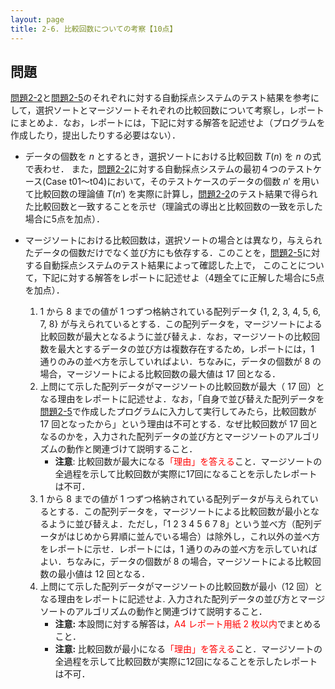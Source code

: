 ```yaml
---
layout: page
title: 2-6. 比較回数についての考察【10点】
---
```


## 問題
[問題2-2](p22.html "問題2-2")と[問題2-5](p25.html "問題2-5")のそれぞれに対する自動採点システムのテスト結果を参考にして，選択ソートとマージソートそれぞれの比較回数について考察し，レポートにまとめよ．なお，レポートには，下記に対する解答を記述せよ（プログラムを作成したり，提出したりする必要はない）．

- データの個数を $n$ とするとき，選択ソートにおける比較回数 $T(n)$ を $n$ の式で表わせ．
また，[問題2-2](p22.html "問題2-2")に対する自動採点システムの最初４つのテストケース(Case t01〜t04)において，そのテストケースのデータの個数 $n'$ を用いて比較回数の理論値 $T(n')$ を実際に計算し，[問題2-2](p22.html "問題2-2")のテスト結果で得られた比較回数と一致することを示せ（理論式の導出と比較回数の一致を示した場合に5点を加点）．

- マージソートにおける比較回数は，選択ソートの場合とは異なり，与えられたデータの個数だけでなく並び方にも依存する．このことを，[問題2-5](p25.html "問題2-5")に対する自動採点システムのテスト結果によって確認した上で，
このことについて，下記に対する解答をレポートに記述せよ（4題全てに正解した場合に5点を加点）．
  1. 1 から 8 までの値が 1 つずつ格納されている配列データ {1, 2, 3, 4, 5, 6, 7, 8} が与えられているとする．この配列データを，マージソートによる比較回数が最大となるように並び替えよ．なお，マージソートの比較回数を最大とするデータの並び方は複数存在するため，レポートには，1 通りのみの並べ方を示していればよい．ちなみに，データの個数が 8 の場合，マージソートによる比較回数の最大値は 17 回となる．
  2. 上問にて示した配列データがマージソートの比較回数が最大（ 17 回）となる理由をレポートに記述せよ．なお，「自身で並び替えた配列データを[問題2-5](p25.html "問題2-5")で作成したプログラムに入力して実行してみたら，比較回数が 17 回となったから」という理由は不可とする．なぜ比較回数が 17 回となるのかを，入力された配列データの並び方とマージソートのアルゴリズムの動作と関連づけて説明すること．
      - **注意**: 比較回数が最大になる<font color="red">「理由」を答える</font>こと．マージソートの全過程を示して比較回数が実際に17回になることを示したレポートは不可．
  3. 1 から 8 までの値が 1 つずつ格納されている配列データが与えられているとする．この配列データを，マージソートによる比較回数が最小となるように並び替えよ．ただし，「1 2 3 4 5 6 7 8」という並べ方（配列データがはじめから昇順に並んでいる場合）は除外し，これ以外の並べ方をレポートに示せ．レポートには，1 通りのみの並べ方を示していればよい．ちなみに，データの個数が 8 の場合，マージソートによる比較回数の最小値は 12 回となる．
  4. 上問にて示した配列データがマージソートの比較回数が最小（12 回）となる理由をレポートに記述せよ. 入力された配列データの並び方とマージソートのアルゴリズムの動作と関連づけて説明すること．
      - **注意:** 本設問に対する解答は，<font color="red">A4 レポート用紙 2 枚以内</font>でまとめること．
      - **注意:** 比較回数が最小になる<font color="red">「理由」を答える</font>こと．マージソートの全過程を示して比較回数が実際に12回になることを示したレポートは不可．
    
